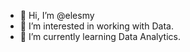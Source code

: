 - 👋 Hi, I’m @elesmy
- 👀 I’m interested in working with Data. 
- 🌱 I’m currently learning Data Analytics. 

<!---
elesmy/elesmy is a ✨ special ✨ repository because its `README.md` (this file) appears on your GitHub profile.
You can click the Preview link to take a look at your changes.
--->
